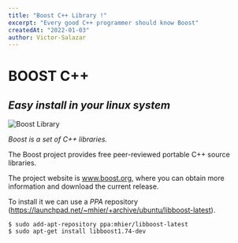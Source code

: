 ```yaml
---
title: "Boost C++ Library !"
excerpt: "Every good C++ programmer should know Boost"
createdAt: "2022-01-03"
author: Victor-Salazar
---
```


# BOOST C++
## _Easy install in your linux system_
![Boost Library](http://veriakademi.com/images/boost-cpp-programlama-dersleri.png)

_Boost is a set of C++ libraries._

The Boost project provides free peer-reviewed portable C++ source libraries.

The project website is www.boost.org, where you can obtain more information and download the current release.

To install it we can use a _PPA_ repository
(https://launchpad.net/~mhier/+archive/ubuntu/libboost-latest).

```
$ sudo add-apt-repository ppa:mhier/libboost-latest
$ sudo apt-get install libboost1.74-dev
```



